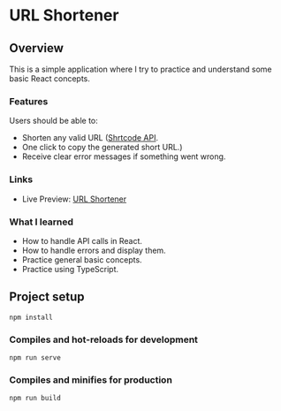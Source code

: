 # URL Shortener

## Overview

This is a simple application where I try to practice and understand some basic React concepts.

### Features

Users should be able to:

-  Shorten any valid URL ([Shrtcode API](https://shrtco.de/docs).
-  One click to copy the generated short URL.)
-  Receive clear error messages if something went wrong.

### Links

-  Live Preview: [URL Shortener](#)

### What I learned

-  How to handle API calls in React.
-  How to handle errors and display them.
-  Practice general basic concepts.
-  Practice using TypeScript.

## Project setup

```
npm install
```

### Compiles and hot-reloads for development

```
npm run serve
```

### Compiles and minifies for production

```
npm run build
```
